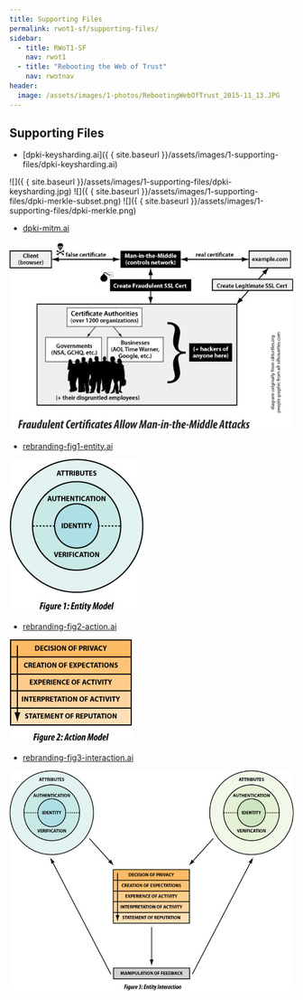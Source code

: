 ```yaml
---
title: Supporting Files
permalink: rwot1-sf/supporting-files/
sidebar:
  - title: RWoT1-SF
    nav: rwot1
  - title: "Rebooting the Web of Trust"
    nav: rwotnav
header:
  image: /assets/images/1-photos/RebootingWebOfTrust_2015-11_13.JPG
---
```


## Supporting Files

* [dpki-keysharding.ai]({ { site.baseurl }}/assets/images/1-supporting-files/dpki-keysharding.ai)

![]({ { site.baseurl }}/assets/images/1-supporting-files/dpki-keysharding.jpg)
![]({ { site.baseurl }}/assets/images/1-supporting-files/dpki-merkle-subset.png)
![]({ { site.baseurl }}/assets/images/1-supporting-files/dpki-merkle.png)

* [dpki-mitm.ai](/assets/images/1-supporting-files/dpki-mitm.ai)

![](/assets/images/1-supporting-files/dpki-mitm.jpg)

* [rebranding-fig1-entity.ai](/assets/images/1-supporting-files/rebranding-fig1-entity.ai)

![](/assets/images/1-supporting-files/rebranding-fig1-entity.jpg)

* [rebranding-fig2-action.ai](/assets/images/1-supporting-files/rebranding-fig2-action.ai)

![](/assets/images/1-supporting-files/rebranding-fig2-action.jpg)

* [rebranding-fig3-interaction.ai](/assets/images/1-supporting-files/rebranding-fig3-interaction.ai)

![](/assets/images/1-supporting-files/rebranding-fig3-interaction.jpg)

  